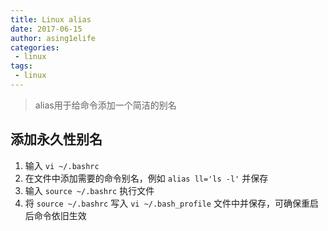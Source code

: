 ```yaml
---
title: Linux alias
date: 2017-06-15
author: asing1elife
categories:
 - linux
tags:
 - linux
---
```

> alias用于给命令添加一个简洁的别名  

## 添加永久性别名
1. 输入 `vi ~/.bashrc`
2. 在文件中添加需要的命令别名，例如 `alias ll='ls -l'` 并保存
3. 输入 `source ~/.bashrc` 执行文件
4. 将 `source ~/.bashrc` 写入 `vi ~/.bash_profile` 文件中并保存，可确保重启后命令依旧生效